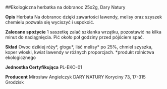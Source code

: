 ##Ekologiczna herbatka na dobranoc 25x2g, Dary Natury

**Opis** Herbata Na dobranoc dzięki zawartości lawendy, melisy oraz szyszek chemielu pozwala się wyciszyć i uspokoić.

**Zalecane spożycie** 1 saszetkę zalać szklanka wrzątku, pozostawić na kilka minut do naciągnięcia. Pić około poł godziny przed pójściem spać.

**Skład** Owoc dzikiej róży\*, głogu\*, liść melisy\* po 25%, chmiel szyszka, koper włoski, kwiat lawendy w różnych proporcjach.
\*produkt rolnictwa ekologicznego

**Jednostka Certyfikująca** PL-EKO-01

**Producent** Mirosław Angielczyk DARY NATURY
Koryciny 73, 17-315 Grodzisk
